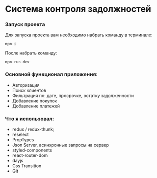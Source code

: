 # Система контроля задолжностей

### Запуск проекта

Для запуска проекта вам необходимо набрать команду в терминале:
 
` npm i ` 

После набрать команду:

`npm run dev`

### Основной функционал приложения:
- Авторизация 
- Поиск клиентов
- Фильтрация по: дате, просрочке, остатку задолженности
- Добавление покупок
- Добавление платежей
### Что я использовал:
- redux / redux-thunk;
- reselect
- PropTypes
- Json Server, асинхронные запросы на сервер
- styled-components
- react-router-dom 
- dayjs 
- Css Transition 
- Git

